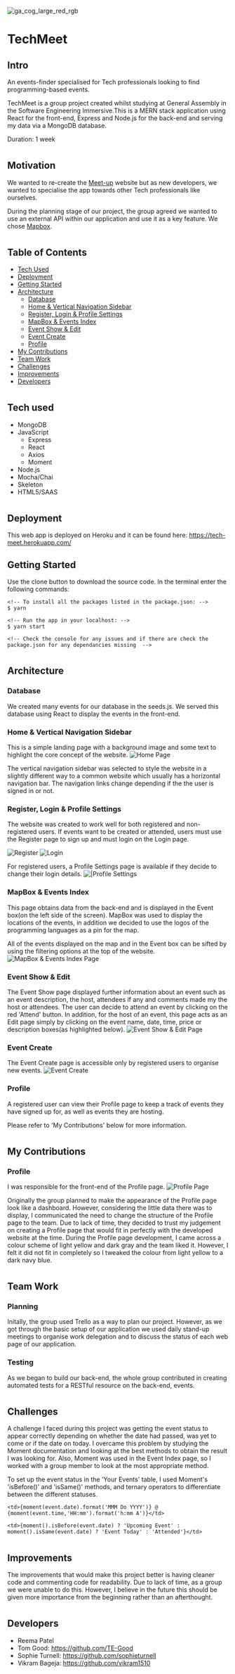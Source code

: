 ![ga_cog_large_red_rgb](https://cloud.githubusercontent.com/assets/40461/8183776/469f976e-1432-11e5-8199-6ac91363302b.png)

# TechMeet


## Intro
An events-finder specialised for Tech professionals looking to find programming-based events.

TechMeet is a group project created whilst studying at General Assembly in the Software Engineering Immersive.This is a MERN stack application using React for the front-end, Express and Node.js for the back-end and serving my data via a MongoDB database.

Duration: 1 week

#
## Motivation
We wanted to re-create the [Meet-up](https://www.meetup.com/) website but as new developers, we wanted to specialise the app towards other Tech professionals like ourselves.

During the planning stage of our project, the group agreed we wanted to use an external API within our application and use it as a key feature. We chose [Mapbox](https://www.mapbox.com/).


#
## Table of Contents
- [Tech Used](##tech-used)
- [Deployment](##deployment)
- [Getting Started](##getting-started)
- [Architecture](##architecture)
  - [Database](###database)
  - [Home & Vertical Navigation Sidebar](###home-&-vertical-navigation-sidebar)
  - [Register, Login & Profile Settings](###register,-Login-&-Profile-Settings)
  - [MapBox & Events Index](###mapbox-&-events-index)
  - [Event Show & Edit](###event-show-&-edit)
  - [Event Create](###event-create)
  - [Profile](###profile)
- [My Contributions](##my-contributions)
- [Team Work](##team-work)
- [Challenges](##challenges)
- [Improvements](##future-improvements)
- [Developers](##developers)


#
## Tech used
* MongoDB
* JavaScript
    * Express
    * React
    * Axios
    * Moment
* Node.js
* Mocha/Chai
* Skeleton
* HTML5/SAAS


#
## Deployment
This web app is deployed on Heroku and it can be found here: https://tech-meet.herokuapp.com/


## Getting Started
Use the clone button to download the source code. In the terminal enter the following commands:

```
<!-- To install all the packages listed in the package.json: -->
$ yarn

<!-- Run the app in your localhost: -->
$ yarn start

<!-- Check the console for any issues and if there are check the package.json for any dependancies missing  -->
```

#
## Architecture

### Database
We created many events for our database in the seeds.js. We served this database using React to display the events in the front-end.

### Home & Vertical Navigation Sidebar
This is a simple landing page with a background image and some text to highlight the core concept of the website.
![Home Page](screenshots/home.png)

The vertical navigation sidebar was selected to style the website in a slightly different way to a common website which usually has a horizontal navigation bar. The navigation links change depending if the the user is signed in or not.

### Register, Login & Profile Settings
The website was created to work well for both registered and non-registered users. If events want to be created or attended, users must use the Register page to sign up and must login on the Login page. 

![Register](screenshots/register.png)
![Login](screenshots/login.png)

For registered users, a Profile Settings page is available if they decide to change their login details.
![|Profile Settings](screenshots/profile-settings.png)


### MapBox & Events Index
This page obtains data from the back-end and is displayed in the Event box(on the left side of the screen). MapBox was used to display the locations of the events, in addition we decided to use the logos of the programming languages as a pin for the map.

All of the events displayed on the map and in the Event box can be sifted by using the filtering options at the top of the website.
![MapBox & Events Index Page](screenshots/map.png)


### Event Show & Edit
The Event Show page displayed further information about an event such as an event description, the host, attendees if any and comments made my the host or attendees. The user can decide to attend an event by clicking on the red 'Attend' button. In addition, for the host of an event, this page acts as an Edit page simply by clicking on the event name, date, time, price or description boxes(as highlighted below).
![Event Show & Edit Page](screenshots/event-show-edit.png)

### Event Create
The Event Create page is accessible only by registered users to organise new events.
![Event Create](screenshots/event-create.png)

### Profile
A registered user can view their Profile page to keep a track of events they have signed up for, as well as events they are hosting.

Please refer to 'My Contributions' below for more information.

#
## My Contributions
### Profile
I was responsible for the front-end of the Profile page.
![Profile Page](screenshots/profile.png)

Originally the group planned to make the appearance of the Profile page look like a dashboard. However, considering the little data there was to display, I communicated the need to change the structure of the Profile page to the team. Due to lack of time, they decided to trust my judgement on creating a Profile page that would fit in perfectly with the developed website at the time. During the Profile page development, I came across a colour scheme of light yellow and dark gray and the team liked it. However, I felt it did not fit in completely so I tweaked the colour from light yellow to a dark navy blue.


#
## Team Work
### Planning
Initally, the group used Trello as a way to plan our project. However, as we got through the basic setup of our application we used daily stand-up meetings to organise work delegation and to discuss the status of each web page of our application.


### Testing
As we began to build our back-end, the whole group contributed in creating automated tests for a RESTful resource on the back-end, events.

#
## Challenges
A challenge I faced during this project was getting the event status to appear correctly depending on whether the date had passed, was yet to come or if the date on today. I overcame this problem by studying the Moment documentation and looking at the best methods to obtain the result I was looking for. Also, Moment was used in the Event Index page, so I worked with a group member to look at the most appropriate method.

To set up the event status in the 'Your Events' table, I used Moment's 'isBefore()' and 'isSame()' methods, and ternary operators to differentiate between the different statuses.

```
<td>{moment(event.date).format('MMM Do YYYY')} @ {moment(event.time,'HH:mm').format('h:mm A')}</td>

<td>{moment().isBefore(event.date) ? 'Upcoming Event' : moment().isSame(event.date) ? 'Event Today' : 'Attended'}</td>
```

#
## Improvements
The improvements that would make this project better is having cleaner code and commenting code for readability. Due to lack of time, as a group we were unable to do this. However, I believe in the future this should be given more importance from the beginning rather than an afterthought.

#
## Developers
- Reema Patel
- Tom Good: https://github.com/TE-Good
- Sophie Turnell: https://github.com/sophieturnell
- Vikram Bageja: https://github.com/vikram1510
